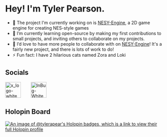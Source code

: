 # Hey! I'm Tyler Pearson.
<!--
**tylerapear/tylerapear** is a ✨ _special_ ✨ repository because its `README.md` (this file) appears on your GitHub profile.

Here are some ideas to get you started:
-->
- 🔭 The project I'm currently working on is [NESY-Engine](https://github.com/tylerapear/NESY-Engine), a 2D game engine for creating NES-style games
- 🌱 I’m currently learning open-source by making my first contributions to small projects, and inviting others to collaborate on my projects.
- 👯 I’d love to have more people to collaborate with on [NESY-Engine](https://github.com/tylerapear/NESY-Engine)! It's a fairly new project, and there is lots of work to do!
- ⚡ Fun fact: I have 2 hilarious cats named Zora and Loki

## Socials
<a href="https://x.com/TylerPears77865"><img width="50" height="50" alt="x_logo-white" src="https://github.com/user-attachments/assets/afa9d5fc-dc68-46b4-8578-f72c89f41e24" style="margin-right:20px;" /></a>&nbsp;&nbsp;&nbsp;<a href="https://www.linkedin.com/in/tyler-a-pearson"><img width="50" height="50" alt="InBug-White" src="https://github.com/user-attachments/assets/1e4acf0e-f6b8-423d-b1cb-377e4d515ac6" /></a>

## Holopin Board
[![An image of @tylerapear's Holopin badges, which is a link to view their full Holopin profile](https://holopin.me/tylerapear)](https://holopin.io/@tylerapear)
